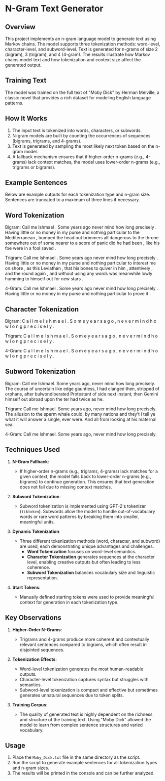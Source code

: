 N-Gram Text Generator
======================

Overview
--------
This project implements an n-gram language model to generate text using Markov chains. The model supports three tokenization methods: word-level, character-level, and subword-level. Text is generated for n-grams of size 2 (bigram), 3 (trigram), and 4 (4-gram). The results illustrate how Markov chains model text and how tokenization and context size affect the generated output.

Training Text
-------------
The model was trained on the full text of "Moby Dick" by Herman Melville, a classic novel that provides a rich dataset for modeling English language patterns.

How It Works
------------
1. The input text is tokenized into words, characters, or subwords.
2. N-gram models are built by counting the occurrences of sequences (bigrams, trigrams, and 4-grams).
3. Text is generated by sampling the most likely next token based on the n-gram model.
4. A fallback mechanism ensures that if higher-order n-grams (e.g., 4-grams) lack context matches, the model uses lower-order n-grams (e.g., trigrams or bigrams).

Example Sentences
-----------------
Below are example outputs for each tokenization type and n-gram size. Sentences are truncated to a maximum of three lines if necessary.

Word Tokenization
-----------------
Bigram:
Call me Ishmael . Some years ago never mind how long precisely . Having little or no money in my purse and nothing 
particular to the Mediterranean , bumped the head out brimmers all dangerous to the throne somewhere out of some nearer 
to a score of panic did he had been , like his foe were in a fool saved .

Trigram:
Call me Ishmael . Some years ago never mind how long precisely . Having little or no money in my purse and nothing 
particular to interest me on shore , as this Leviathan , that his bones to quiver in him , attentively , and the round 
again , and without using any words was meanwhile lowly humming to himself out for new stars .

4-Gram:
Call me Ishmael . Some years ago never mind how long precisely . Having little or no money in my purse and nothing 
particular to prove it .

Character Tokenization
----------------------
Bigram:
C a l l   m e   I s h m a e l .   S o m e   y e a r s   a g o ,   n e v e r   m i n d   h o w   l o n g   p r e c i s e l y .

Trigram:
C a l l   m e   I s h m a e l .   S o m e   y e a r s   a g o ,   n e v e r   m i n d   h o w   l o n g   p r e c 
i s e l y .

4-Gram:
C a l l   m e   I s h m a e l .   S o m e   y e a r s   a g o ,   n e v e r   m i n d   h o w   l o n g   p r e c 
i s e l y .

Subword Tokenization
---------------------
Bigram:
Call me Ishmael. Some years ago, never mind how long precisely. The course of uncertain like edge gauntless, I had clanged 
then, stripped of orphans, after bulwondiberated Protestant of side next instant, then Gemini himself out abroad upon the 
ter had twice as he.

Trigram:
Call me Ishmael. Some years ago, never mind how long precisely. The allusion to the sperm whale could, by many nations and 
they’t I tell ye what it will answer a single, ever were. And all from looking at his maternal sea.

4-Gram:
Call me Ishmael. Some years ago, never mind how long precisely.

Techniques Used
---------------
1. **N-Gram Fallback**:
   - If higher-order n-grams (e.g., trigrams, 4-grams) lack matches for a given context, the model falls back to lower-order n-grams (e.g., bigrams) to continue generation. This ensures that text generation does not fail due to missing context matches.

2. **Subword Tokenization**:
   - Subword tokenization is implemented using GPT-2's tokenizer (`tiktoken`). Subwords allow the model to handle out-of-vocabulary words or rare word patterns by breaking them into smaller, meaningful units.

3. **Dynamic Tokenization**:
   - Three different tokenization methods (word, character, and subword) are used, each demonstrating unique advantages and challenges. 
     - **Word Tokenization** focuses on word-level semantics.
     - **Character Tokenization** generates sequences at the character level, enabling creative outputs but often leading to less coherence.
     - **Subword Tokenization** balances vocabulary size and linguistic representation.

4. **Start Tokens**:
   - Manually defined starting tokens were used to provide meaningful context for generation in each tokenization type.

Key Observations
----------------
1. **Higher-Order N-Grams**:
   - Trigrams and 4-grams produce more coherent and contextually relevant sentences compared to bigrams, which often result in disjointed sequences.

2. **Tokenization Effects**:
   - Word-level tokenization generates the most human-readable outputs.
   - Character-level tokenization captures syntax but struggles with semantics.
   - Subword-level tokenization is compact and effective but sometimes generates unnatural sequences due to token splits.

3. **Training Corpus**:
   - The quality of generated text is highly dependent on the richness and structure of the training text. Using "Moby Dick" allowed the model to learn from complex sentence structures and varied vocabulary.

Usage
-----
1. Place the `Moby_Dick.txt` file in the same directory as the script.
2. Run the script to generate example sentences for all tokenization types and n-gram sizes.
3. The results will be printed in the console and can be further analyzed.

